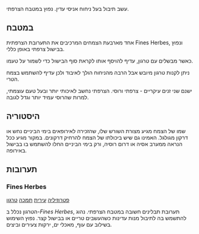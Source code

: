 עשב תיבול בעל ניחוח אניסי עדין. נפוץ במטבח הצרפתי.

## במטבח

אחד מארבעת הצמחים המרכיבים את התערובת הצרפתית Fines Herbes, ונפוץ בבישול צרפתי באופן כללי. 

כאשר מבשלים עם טרגון, עדיף להויסף אותו לקראת סוף הבישול כדי לשמור על טעמו.

ניתן לקנות טרגון מיובש אבל הרבה מהניחוח הולך לאיבוד ולכן עדיף להשתמש בצמח הטרי.

ישנם שני זנים עיקריים - צרפתי ורוסי. הצרפתי נחשב לאיכותי יותר ובעל טעם עוצמתי, למרות שהרוסי עמיד יותר וגדל לגובה.

## היסטוריה

שמו של הצמח מגיע מצורת השורש שלו, שהזכירה לאירופאים בימי הביניים נחש או דרקון מגולגל. האמינו גם שיש ביכולתו של הצמח להרחיק דרקונים. במקור מגיע ככל הנראה ממערב אסיה או דרום רוסיה, ורק בימי הביניים החלו להשתמש בו בבישול באירופה.

## תערובות

### Fines Herbes

[פטרוזיליה](parsley "HerbIcon") [עירית](chives "HerbIcon") [תמכה](chervil "HerbIcon") [טרגון](tarragon "HerbIcon")

הטרגון נכלל ב-*Fines Herbes*, תערובת תבלינים חשובה במטבח הצרפתי. נהוג להתשמש בה לתיבול מנות עדינות כשהעשבים טריים או בבישול קצר. נפוץ השימוש בשילוב עם עוף, מאכלי ים, ירקות צעירים וביצים.

